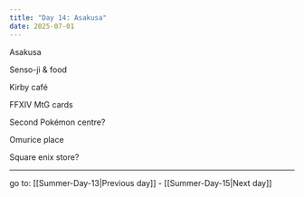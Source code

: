 ```yaml
---
title: "Day 14: Asakusa"
date: 2025-07-01
---
```

Asakusa

Senso-ji & food

Kirby café

FFXIV MtG cards

Second Pokémon centre? 

Omurice place

Square enix store?

---

go to: [[Summer-Day-13|Previous day]] - [[Summer-Day-15|Next day]]